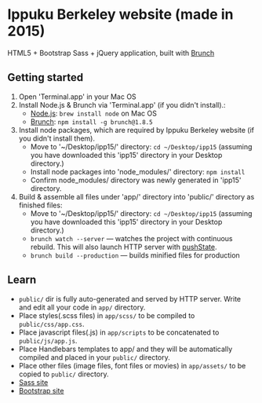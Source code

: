 # Ippuku Berkeley website (made in 2015)

HTML5 + Bootstrap Sass + jQuery application, built with [Brunch](http://brunch.io)

## Getting started
1. Open 'Terminal.app' in your Mac OS
2. Install Node.js & Brunch via 'Terminal.app' (if you didn't install).:
    * [Node.js](http://nodejs.org): `brew install node` on Mac OS
    * [Brunch](http://brunch.io): `npm install -g brunch@1.8.5`
3. Install node packages, which are required by Ippuku Berkeley website (if you didn't install them).
    * Move to '~/Desktop/ipp15/' directory: `cd ~/Desktop/ipp15` (assuming you have downloaded this 'ipp15' directory in your Desktop directory.)
    * Install node packages into 'node_modules/' directory: `npm install`
    * Confirm node_modules/ directory was newly generated in 'ipp15' directory.
4. Build & assemble all files under 'app/' directory into 'public/' directory as finished files:
    * Move to '~/Desktop/ipp15/' directory: `cd ~/Desktop/ipp15` (assuming you have downloaded this 'ipp15' directory in your Desktop directory.)
    * `brunch watch --server` — watches the project with continuous rebuild. This will also launch HTTP server with [pushState](https://developer.mozilla.org/en-US/docs/Web/Guide/API/DOM/Manipulating_the_browser_history).
    * `brunch build --production` — builds minified files for production
    
## Learn
 * `public/` dir is fully auto-generated and served by HTTP server.  Write and edit all your code in `app/` directory.
 * Place styles(.scss files) in `app/scss/` to be compiled to `public/css/app.css`.
 * Place javascript files(.js) in `app/scripts` to be concatenated to `public/js/app.js`.
 * Place Handlebars templates to app/ and they will be automatically compiled and placed in your `public/` directory.
 * Place other files (image files, font files or movies) in `app/assets/` to be copied to `public/` directory.
 * [Sass site](http://sass-lang.com)
 * [Bootstrap site](http://getbootstrap.com)
